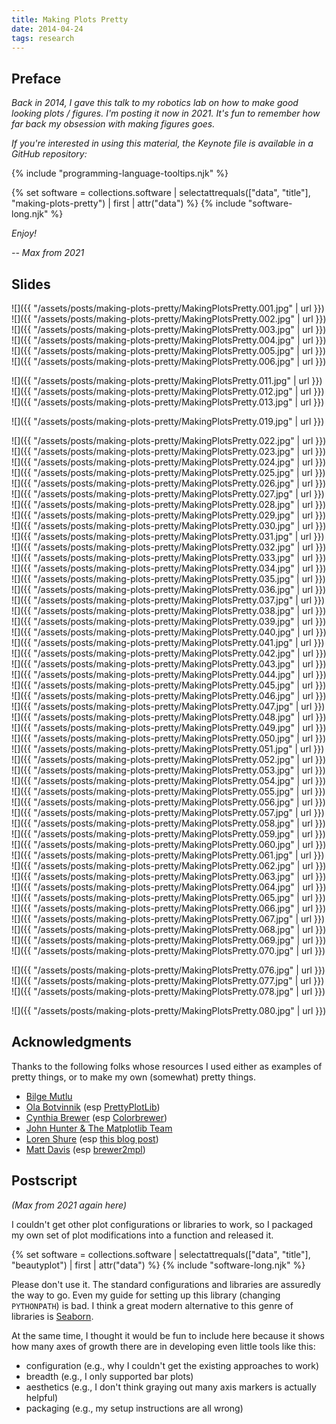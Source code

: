```yaml
---
title: Making Plots Pretty
date: 2014-04-24
tags: research
---
```


## Preface

_Back in 2014, I gave this talk to my robotics lab on how to make good looking plots / figures. I'm posting it now in 2021. It's fun to remember how far back my obsession with making figures goes._

_If you're interested in using this material, the Keynote file is available in a GitHub repository:_

{% include "programming-language-tooltips.njk" %}

{% set software = collections.software | selectattrequals(["data", "title"], "making-plots-pretty") | first | attr("data") %}
{% include "software-long.njk" %}


_Enjoy!_

_-- Max from 2021_

## Slides

![]({{ "/assets/posts/making-plots-pretty/MakingPlotsPretty.001.jpg" | url }})
![]({{ "/assets/posts/making-plots-pretty/MakingPlotsPretty.002.jpg" | url }})
![]({{ "/assets/posts/making-plots-pretty/MakingPlotsPretty.003.jpg" | url }})
![]({{ "/assets/posts/making-plots-pretty/MakingPlotsPretty.004.jpg" | url }})
![]({{ "/assets/posts/making-plots-pretty/MakingPlotsPretty.005.jpg" | url }})
![]({{ "/assets/posts/making-plots-pretty/MakingPlotsPretty.006.jpg" | url }})
<!-- ![]({{ "/assets/posts/making-plots-pretty/MakingPlotsPretty.007.jpg" | url }}) -->
<!-- ![]({{ "/assets/posts/making-plots-pretty/MakingPlotsPretty.008.jpg" | url }}) -->
<!-- ![]({{ "/assets/posts/making-plots-pretty/MakingPlotsPretty.009.jpg" | url }}) -->
<!-- ![]({{ "/assets/posts/making-plots-pretty/MakingPlotsPretty.010.jpg" | url }}) -->
![]({{ "/assets/posts/making-plots-pretty/MakingPlotsPretty.011.jpg" | url }})
![]({{ "/assets/posts/making-plots-pretty/MakingPlotsPretty.012.jpg" | url }})
![]({{ "/assets/posts/making-plots-pretty/MakingPlotsPretty.013.jpg" | url }})
<!-- ![]({{ "/assets/posts/making-plots-pretty/MakingPlotsPretty.014.jpg" | url }}) -->
<!-- ![]({{ "/assets/posts/making-plots-pretty/MakingPlotsPretty.015.jpg" | url }}) -->
<!-- ![]({{ "/assets/posts/making-plots-pretty/MakingPlotsPretty.016.jpg" | url }}) -->
<!-- ![]({{ "/assets/posts/making-plots-pretty/MakingPlotsPretty.017.jpg" | url }}) -->
<!-- ![]({{ "/assets/posts/making-plots-pretty/MakingPlotsPretty.018.jpg" | url }}) -->
![]({{ "/assets/posts/making-plots-pretty/MakingPlotsPretty.019.jpg" | url }})
<!-- ![]({{ "/assets/posts/making-plots-pretty/MakingPlotsPretty.020.jpg" | url }}) -->
<!-- ![]({{ "/assets/posts/making-plots-pretty/MakingPlotsPretty.021.jpg" | url }}) -->
![]({{ "/assets/posts/making-plots-pretty/MakingPlotsPretty.022.jpg" | url }})
![]({{ "/assets/posts/making-plots-pretty/MakingPlotsPretty.023.jpg" | url }})
![]({{ "/assets/posts/making-plots-pretty/MakingPlotsPretty.024.jpg" | url }})
![]({{ "/assets/posts/making-plots-pretty/MakingPlotsPretty.025.jpg" | url }})
![]({{ "/assets/posts/making-plots-pretty/MakingPlotsPretty.026.jpg" | url }})
![]({{ "/assets/posts/making-plots-pretty/MakingPlotsPretty.027.jpg" | url }})
![]({{ "/assets/posts/making-plots-pretty/MakingPlotsPretty.028.jpg" | url }})
![]({{ "/assets/posts/making-plots-pretty/MakingPlotsPretty.029.jpg" | url }})
![]({{ "/assets/posts/making-plots-pretty/MakingPlotsPretty.030.jpg" | url }})
![]({{ "/assets/posts/making-plots-pretty/MakingPlotsPretty.031.jpg" | url }})
![]({{ "/assets/posts/making-plots-pretty/MakingPlotsPretty.032.jpg" | url }})
![]({{ "/assets/posts/making-plots-pretty/MakingPlotsPretty.033.jpg" | url }})
![]({{ "/assets/posts/making-plots-pretty/MakingPlotsPretty.034.jpg" | url }})
![]({{ "/assets/posts/making-plots-pretty/MakingPlotsPretty.035.jpg" | url }})
![]({{ "/assets/posts/making-plots-pretty/MakingPlotsPretty.036.jpg" | url }})
![]({{ "/assets/posts/making-plots-pretty/MakingPlotsPretty.037.jpg" | url }})
![]({{ "/assets/posts/making-plots-pretty/MakingPlotsPretty.038.jpg" | url }})
![]({{ "/assets/posts/making-plots-pretty/MakingPlotsPretty.039.jpg" | url }})
![]({{ "/assets/posts/making-plots-pretty/MakingPlotsPretty.040.jpg" | url }})
![]({{ "/assets/posts/making-plots-pretty/MakingPlotsPretty.041.jpg" | url }})
![]({{ "/assets/posts/making-plots-pretty/MakingPlotsPretty.042.jpg" | url }})
![]({{ "/assets/posts/making-plots-pretty/MakingPlotsPretty.043.jpg" | url }})
![]({{ "/assets/posts/making-plots-pretty/MakingPlotsPretty.044.jpg" | url }})
![]({{ "/assets/posts/making-plots-pretty/MakingPlotsPretty.045.jpg" | url }})
![]({{ "/assets/posts/making-plots-pretty/MakingPlotsPretty.046.jpg" | url }})
![]({{ "/assets/posts/making-plots-pretty/MakingPlotsPretty.047.jpg" | url }})
![]({{ "/assets/posts/making-plots-pretty/MakingPlotsPretty.048.jpg" | url }})
![]({{ "/assets/posts/making-plots-pretty/MakingPlotsPretty.049.jpg" | url }})
![]({{ "/assets/posts/making-plots-pretty/MakingPlotsPretty.050.jpg" | url }})
![]({{ "/assets/posts/making-plots-pretty/MakingPlotsPretty.051.jpg" | url }})
![]({{ "/assets/posts/making-plots-pretty/MakingPlotsPretty.052.jpg" | url }})
![]({{ "/assets/posts/making-plots-pretty/MakingPlotsPretty.053.jpg" | url }})
![]({{ "/assets/posts/making-plots-pretty/MakingPlotsPretty.054.jpg" | url }})
![]({{ "/assets/posts/making-plots-pretty/MakingPlotsPretty.055.jpg" | url }})
![]({{ "/assets/posts/making-plots-pretty/MakingPlotsPretty.056.jpg" | url }})
![]({{ "/assets/posts/making-plots-pretty/MakingPlotsPretty.057.jpg" | url }})
![]({{ "/assets/posts/making-plots-pretty/MakingPlotsPretty.058.jpg" | url }})
![]({{ "/assets/posts/making-plots-pretty/MakingPlotsPretty.059.jpg" | url }})
![]({{ "/assets/posts/making-plots-pretty/MakingPlotsPretty.060.jpg" | url }})
![]({{ "/assets/posts/making-plots-pretty/MakingPlotsPretty.061.jpg" | url }})
![]({{ "/assets/posts/making-plots-pretty/MakingPlotsPretty.062.jpg" | url }})
![]({{ "/assets/posts/making-plots-pretty/MakingPlotsPretty.063.jpg" | url }})
![]({{ "/assets/posts/making-plots-pretty/MakingPlotsPretty.064.jpg" | url }})
![]({{ "/assets/posts/making-plots-pretty/MakingPlotsPretty.065.jpg" | url }})
![]({{ "/assets/posts/making-plots-pretty/MakingPlotsPretty.066.jpg" | url }})
![]({{ "/assets/posts/making-plots-pretty/MakingPlotsPretty.067.jpg" | url }})
![]({{ "/assets/posts/making-plots-pretty/MakingPlotsPretty.068.jpg" | url }})
![]({{ "/assets/posts/making-plots-pretty/MakingPlotsPretty.069.jpg" | url }})
![]({{ "/assets/posts/making-plots-pretty/MakingPlotsPretty.070.jpg" | url }})
<!-- ![]({{ "/assets/posts/making-plots-pretty/MakingPlotsPretty.071.jpg" | url }}) -->
<!-- ![]({{ "/assets/posts/making-plots-pretty/MakingPlotsPretty.072.jpg" | url }}) -->
<!-- ![]({{ "/assets/posts/making-plots-pretty/MakingPlotsPretty.073.jpg" | url }}) -->
<!-- ![]({{ "/assets/posts/making-plots-pretty/MakingPlotsPretty.074.jpg" | url }}) -->
<!-- ![]({{ "/assets/posts/making-plots-pretty/MakingPlotsPretty.075.jpg" | url }}) -->
![]({{ "/assets/posts/making-plots-pretty/MakingPlotsPretty.076.jpg" | url }})
![]({{ "/assets/posts/making-plots-pretty/MakingPlotsPretty.077.jpg" | url }})
![]({{ "/assets/posts/making-plots-pretty/MakingPlotsPretty.078.jpg" | url }})
<!-- ![]({{ "/assets/posts/making-plots-pretty/MakingPlotsPretty.079.jpg" | url }}) -->
![]({{ "/assets/posts/making-plots-pretty/MakingPlotsPretty.080.jpg" | url }})
<!-- ![]({{ "/assets/posts/making-plots-pretty/MakingPlotsPretty.081.jpg" | url }}) -->
<!-- ![]({{ "/assets/posts/making-plots-pretty/MakingPlotsPretty.082.jpg" | url }}) -->


## Acknowledgments

Thanks to the following folks whose resources I used either as examples of pretty things, or to make my own (somewhat) pretty things.

* [Bilge Mutlu](http://pages.cs.wisc.edu/~bilge/)
* [Ola Botvinnik](http://www.olgabotvinnik.com/) (esp [PrettyPlotLib](http://olgabot.github.io/prettyplotlib/))
* [Cynthia Brewer](http://www.geog.psu.edu/people/brewer-cynthia) (esp [Colorbrewer](http://colorbrewer2.org/))
* [John Hunter & The Matplotlib Team](http://matplotlib.org/)
* [Loren Shure](http://blogs.mathworks.com/loren/) (esp [this blog post](http://blogs.mathworks.com/loren/2007/12/11/making-pretty-graphs/))
* [Matt Davis](http://penandpants.com/) (esp [brewer2mpl](https://github.com/jiffyclub/brewer2mpl))

## Postscript

_(Max from 2021 again here)_

I couldn't get other plot configurations or libraries to work, so I packaged my own set of plot modifications into a function and released it.

{% set software = collections.software | selectattrequals(["data", "title"], "beautyplot") | first | attr("data") %}
{% include "software-long.njk" %}

Please don't use it. The standard configurations and libraries are assuredly the way to go. Even my guide for setting up this library (changing `PYTHONPATH`) is bad. I think a great modern alternative to this genre of libraries is [Seaborn](https://seaborn.pydata.org/).

At the same time, I thought it would be fun to include here because it shows how many axes of growth there are in developing even little tools like this:

- configuration (e.g., why I couldn't get the existing approaches to work)
- breadth (e.g., I only supported bar plots)
- aesthetics (e.g., I don't think graying out many axis markers is actually helpful)
- packaging (e.g., my setup instructions are all wrong)
